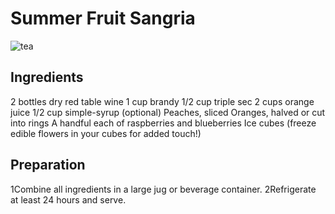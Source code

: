 # Summer Fruit Sangria
![tea](https://www.foodista.com/sites/default/files/styles/recype/public/6831988315_136be94e91_z.jpg)

## Ingredients
2 bottles dry red table wine
1 cup brandy
1/2 cup triple sec
2 cups orange juice
1/2 cup simple-syrup (optional)
Peaches, sliced
Oranges, halved or cut into rings
A handful each of raspberries and blueberries
Ice cubes (freeze edible flowers in your cubes for added touch!)
## Preparation
1Combine all ingredients in a large jug or beverage container.
2Refrigerate at least 24 hours and serve.